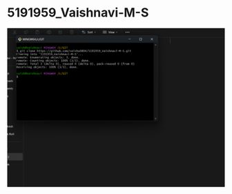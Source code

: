 # 5191959_Vaishnavi-M-S
![image alt](https://github.com/vaishu0804/5191959_Vaishnavi-M-S/blob/main/Screenshot%202025-07-28%20142852.png?raw=true)
